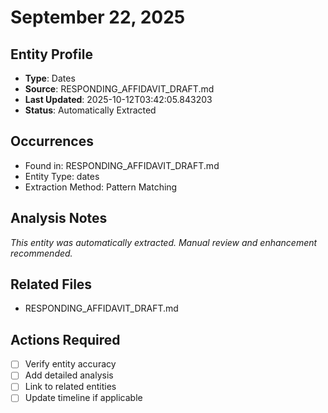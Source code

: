 # September 22, 2025

## Entity Profile
- **Type**: Dates
- **Source**: RESPONDING_AFFIDAVIT_DRAFT.md
- **Last Updated**: 2025-10-12T03:42:05.843203
- **Status**: Automatically Extracted

## Occurrences
- Found in: RESPONDING_AFFIDAVIT_DRAFT.md
- Entity Type: dates
- Extraction Method: Pattern Matching

## Analysis Notes
*This entity was automatically extracted. Manual review and enhancement recommended.*

## Related Files
- RESPONDING_AFFIDAVIT_DRAFT.md

## Actions Required
- [ ] Verify entity accuracy
- [ ] Add detailed analysis
- [ ] Link to related entities
- [ ] Update timeline if applicable

